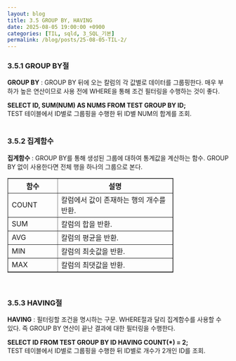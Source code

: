 ```yaml
---
layout: blog
title: 3.5 GROUP BY, HAVING
date: 2025-08-05 19:00:00 +0900
categories: [TIL, sqld, 3_SQL_기본]
permalink: /blog/posts/25-08-05-TIL-2/
---
```


### 3.5.1 GROUP BY절

**GROUP BY** : GROUP BY 뒤에 오는 칼럼의 각 값별로 데이터를 그룹핑한다. 매우 부하가 높은 연산이므로 사용 전에 WHERE을 통해 조건 필터링을 수행하는 것이 좋다.

**SELECT ID, SUM(NUM) AS NUMS FROM TEST GROUP BY ID;**<br>
TEST 테이블에서 ID별로 그룹핑을 수행한 뒤 ID별 NUM의 합계를 조회.
<br><br>

### 3.5.2 집계함수

**집계함수** : GROUP BY를 통해 생성된 그룹에 대하여 통계값을 계산하는 함수. GROUP BY 없이 사용한다면 전체 행을 하나의 그룹으로 본다.

<table style="width:75%" border="1">
  <thead>
    <tr>
      <th>함수</th>
      <th>설명</th>
    </tr>
  </thead>
  <tbody>
    <tr>
      <td style="width:30%">COUNT</td>
      <td style="width:70%">칼럼에서 값이 존재하는 행의 개수를 반환.</td>
    </tr>
    <tr>
      <td>SUM</td>
      <td>칼럼의 합을 반환.</td>
    </tr>
    <tr>
      <td>AVG</td>
      <td>칼럼의 평균을 반환.</td>
    </tr>
    <tr>
      <td>MIN</td>
      <td>칼럼의 최솟값을 반환.</td>
    </tr>
    <tr>
      <td>MAX</td>
      <td>칼럼의 최댓값을 반환.</td>
    </tr>
  </tbody>
</table>
<br>

### 3.5.3 HAVING절

**HAVING** : 필터링할 조건을 명시하는 구문. WHERE절과 달리 집계함수를 사용할 수 있다. 즉 GROUP BY 연산이 끝난 결과에 대한 필터링을 수행한다.

**SELECT ID FROM TEST GROUP BY ID HAVING COUNT(\*) = 2;**<br>
TEST 테이블에서 ID별로 그룹핑을 수행한 뒤 ID별로 개수가 2개인 ID를 조회.
